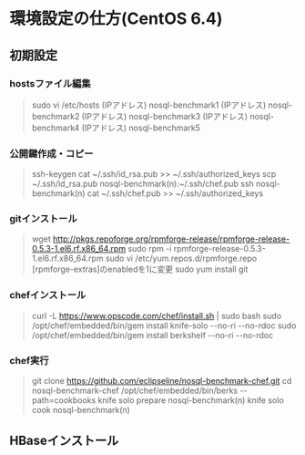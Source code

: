 # 環境設定の仕方(CentOS 6.4)

## 初期設定
### hostsファイル編集
> sudo vi /etc/hosts
>   (IPアドレス) nosql-benchmark1
>   (IPアドレス) nosql-benchmark2
>   (IPアドレス) nosql-benchmark3
>   (IPアドレス) nosql-benchmark4
>   (IPアドレス) nosql-benchmark5

### 公開鍵作成・コピー
> ssh-keygen
> cat ~/.ssh/id_rsa.pub >> ~/.ssh/authorized_keys
> scp ~/.ssh/id_rsa.pub nosql-benchmark(n):~/.ssh/chef.pub
> ssh nosql-benchmark(n)
> cat ~/.ssh/chef.pub >> ~/.ssh/authorized_keys

### gitインストール
> wget http://pkgs.repoforge.org/rpmforge-release/rpmforge-release-0.5.3-1.el6.rf.x86_64.rpm
> sudo rpm -i rpmforge-release-0.5.3-1.el6.rf.x86_64.rpm
> sudo vi /etc/yum.repos.d/rpmforge.repo
    [rpmforge-extras]のenabledを1に変更
> sudo yum install git

### chefインストール
> curl -L https://www.opscode.com/chef/install.sh | sudo bash
> sudo /opt/chef/embedded/bin/gem install knife-solo --no-ri --no-rdoc
> sudo /opt/chef/embedded/bin/gem install berkshelf --no-ri --no-rdoc

### chef実行
> git clone https://github.com/eclipseline/nosql-benchmark-chef.git
> cd nosql-benchmark-chef
> /opt/chef/embedded/bin/berks --path=cookbooks
> knife solo prepare nosql-benchmark(n)
> knife solo cook nosql-benchmark(n)


## HBaseインストール

